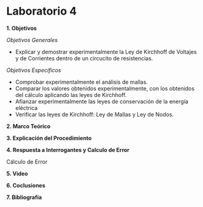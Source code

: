 # Laboratorio 4

__1. Objetivos__

*Objetivos Generales*
* Explicar y demostrar experimentalmente la Ley de Kirchhoff de Voltajes y de Corrientes dentro de un circucito de resistencias.

*Objetivos Específicos*
* Comprobar experimentalmente el análisis de mallas.
* Comparar los valores obtenidos experimentalmente, con los obtenidos del cálculo aplicando las leyes de Kirchhoff.
* Afianzar experimentalmente las leyes de conservación de la energía eléctrica
* Verificar las leyes de Kirchhoff: Ley de Mallas y Ley de Nodos.

__2. Marco Teórico__ 



__3. Explicación del Procedimiento__





__4. Respuesta a Interrogantes y Calculo de Error__






Cálculo de Error



__5. Video__




__6. Coclusiones__ 



__7. Bibliografía__
